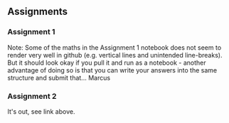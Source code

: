 ## Assignments

### Assignment 1
Note: Some of the maths in the Assignment 1 notebook does not seem to render very well in github (e.g. vertical lines and unintended line-breaks).
But it should look okay if you pull it and run as a notebook - another advantage of doing so is that you can write  your answers into the same structure and submit that...
Marcus



### Assignment 2
It's out, see link above.
